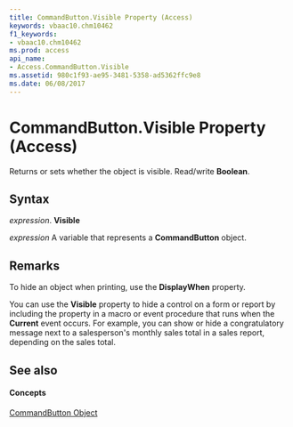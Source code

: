 ```yaml
---
title: CommandButton.Visible Property (Access)
keywords: vbaac10.chm10462
f1_keywords:
- vbaac10.chm10462
ms.prod: access
api_name:
- Access.CommandButton.Visible
ms.assetid: 980c1f93-ae95-3481-5358-ad5362ffc9e8
ms.date: 06/08/2017
---
```



# CommandButton.Visible Property (Access)

Returns or sets whether the object is visible. Read/write **Boolean**.


## Syntax

 _expression_. **Visible**

 _expression_ A variable that represents a **CommandButton** object.


## Remarks

To hide an object when printing, use the **DisplayWhen** property.

You can use the **Visible** property to hide a control on a form or report by including the property in a macro or event procedure that runs when the **Current** event occurs. For example, you can show or hide a congratulatory message next to a salesperson's monthly sales total in a sales report, depending on the sales total.


## See also


#### Concepts


[CommandButton Object](commandbutton-object-access.md)


